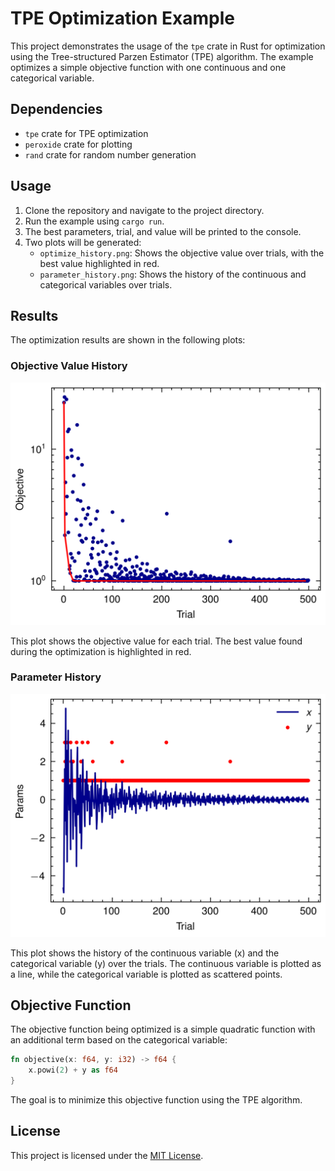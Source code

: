 # TPE Optimization Example

This project demonstrates the usage of the `tpe` crate in Rust for optimization using the Tree-structured Parzen Estimator (TPE) algorithm. The example optimizes a simple objective function with one continuous and one categorical variable.

## Dependencies

- `tpe` crate for TPE optimization
- `peroxide` crate for plotting
- `rand` crate for random number generation

## Usage

1. Clone the repository and navigate to the project directory.
2. Run the example using `cargo run`.
3. The best parameters, trial, and value will be printed to the console.
4. Two plots will be generated:
   - `optimize_history.png`: Shows the objective value over trials, with the best value highlighted in red.
   - `parameter_history.png`: Shows the history of the continuous and categorical variables over trials.

## Results

The optimization results are shown in the following plots:

### Objective Value History

![Objective Value History](optimize_history.png)

This plot shows the objective value for each trial. The best value found during the optimization is highlighted in red.

### Parameter History

![Parameter History](parameter_history.png)

This plot shows the history of the continuous variable (x) and the categorical variable (y) over the trials. The continuous variable is plotted as a line, while the categorical variable is plotted as scattered points.

## Objective Function

The objective function being optimized is a simple quadratic function with an additional term based on the categorical variable:

```rust
fn objective(x: f64, y: i32) -> f64 {
    x.powi(2) + y as f64
}
```

The goal is to minimize this objective function using the TPE algorithm.

## License

This project is licensed under the [MIT License](LICENSE).
